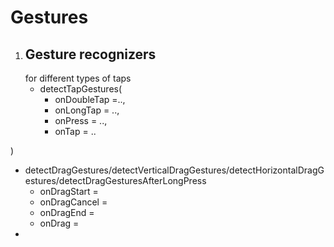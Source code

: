 # Gestures
1. ## Gesture recognizers
	for different types of taps 
	* detectTapGestures(
		- onDoubleTap =..,
		- onLongTap = ..,
		- onPress = ..,
		-	onTap = ..
  
  ) 
* detectDragGestures/detectVerticalDragGestures/detectHorizontalDragGestures/detectDragGesturesAfterLongPress 
  - onDragStart =
  - onDragCancel =
  - onDragEnd =
  - onDrag =
* 
 
